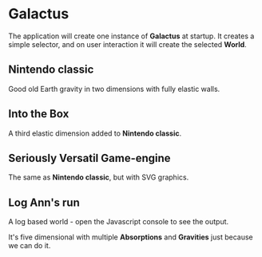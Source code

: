 # Galactus

The application will create one instance of **Galactus** at startup. It
creates a simple selector, and on user interaction it will create the
selected **World**.

## Nintendo classic

Good old Earth gravity in two dimensions with fully elastic walls.

## Into the Box

A third elastic dimension added to **Nintendo classic**.

## Seriously Versatil Game-engine

The same as **Nintendo classic**, but with SVG graphics.

## Log Ann's run

A log based world - open the Javascript console to see the output.

It's five dimensional with multiple **Absorptions** and **Gravities**
just because we can do it.
